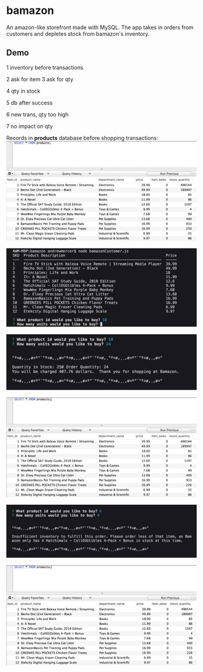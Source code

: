 # bamazon
An amazon-like storefront made with MySQL. The app takes in orders from customers and depletes stock from bamazon's inventory.

## Demo

1 inventory before transactions

2 ask for item
3 ask for qty

4 qty in stock

5 db after success

6 new trans, qty too high

7 no impact on qty


Records in **products** database before shopping transactions:   
![Screenshot](/screenshots/bamazonDemo1.png)
<br />  
![Screenshot](/screenshots/bamazonDemo2.png)
<br />  
![Screenshot](/screenshots/bamazonDemo3.png)
<br />  
![Screenshot](/screenshots/bamazonDemo4.png)
<br />  
![Screenshot](/screenshots/bamazonDemo5.png)
<br />  
![Screenshot](/screenshots/bamazonDemo6.png)
<br />  